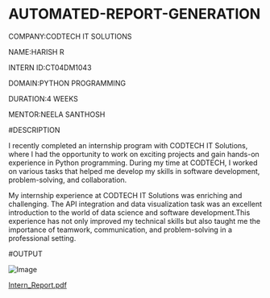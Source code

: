 # AUTOMATED-REPORT-GENERATION

COMPANY:CODTECH IT SOLUTIONS

NAME:HARISH R

INTERN ID:CT04DM1043

DOMAIN:PYTHON PROGRAMMING

DURATION:4 WEEKS

MENTOR:NEELA SANTHOSH

#DESCRIPTION

I recently completed an internship program with CODTECH IT Solutions, where I had the opportunity to work on exciting projects and gain hands-on experience in Python programming. During my time at CODTECH, I worked on various tasks that helped me develop my skills in software development, problem-solving, and collaboration.

My internship experience at CODTECH IT Solutions was enriching and challenging. The API integration and data visualization task was an excellent introduction to the world of data science and software development.This experience has not only improved my technical skills but also taught me the importance of teamwork, communication, and problem-solving in a professional setting.

#OUTPUT

![Image](https://github.com/user-attachments/assets/763e3078-a525-44f4-8f64-24166441cc69)

[Intern_Report.pdf](https://github.com/user-attachments/files/20509068/Intern_Report.pdf)

